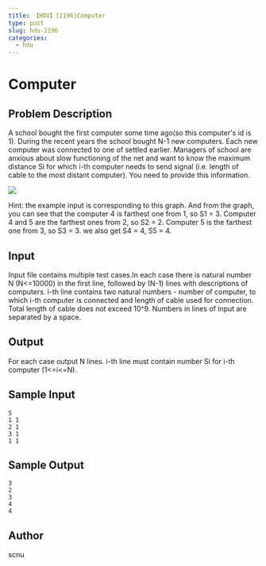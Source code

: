```yaml
---
title: 【HDU】[2196]Computer
type: post
slug: hdu-2196
categories:
  - hdu
---
```


# Computer

## Problem Description

A school bought the first computer some time ago(so this computer's id is 1). During the recent years the school bought N-1 new computers. Each new computer was connected to one of settled earlier. Managers of school are anxious about slow functioning of the net and want to know the maximum distance Si for which i-th computer needs to send signal (i.e. length of cable to the most distant computer). You need to provide this information.  

![](../../../data/images/C128-1005-1.JPG)

  
  
Hint: the example input is corresponding to this graph. And from the graph, you can see that the computer 4 is farthest one from 1, so S1 = 3. Computer 4 and 5 are the farthest ones from 2, so S2 = 2. Computer 5 is the farthest one from 3, so S3 = 3. we also get S4 = 4, S5 = 4.

## Input

Input file contains multiple test cases.In each case there is natural number N (N<=10000) in the first line, followed by (N-1) lines with descriptions of computers. i-th line contains two natural numbers - number of computer, to which i-th computer is connected and length of cable used for connection. Total length of cable does not exceed 10^9. Numbers in lines of input are separated by a space.

## Output

For each case output N lines. i-th line must contain number Si for i-th computer (1<=i<=N).

## Sample Input

```
5
1 1
2 1
3 1
1 1

```

## Sample Output

```
3
2
3
4
4

```

## Author

scnu
